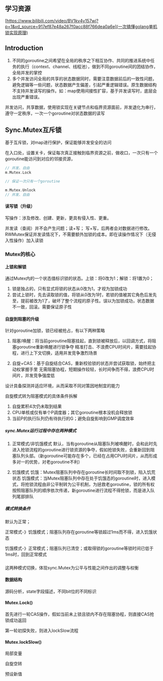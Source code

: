 

## 学习资源
[https://www.bilibili.com/video/BV1kv4y157wj?p=1&vd_source=917ef87e48a267f0acc88f766dea0a6e](一次搞懂golang单机锁实现原理)

##  Introduction
1. 不同的goroutine之间希望在全局的秩序之下相互协作、共同的推进系统中任务的执行（context、channel、线程池），做到不同goroutine间的团结协作，全局并发的掌控
2. 多个并发访问全局的共享的状态数据同时，需要注意数据前后的一致性问题，避免逻辑等一些问题，状态数据产生偏差，引起严重逻辑错误。原生数据结构不支持并发读写的操作。如：map使用间接性扩容，基于并发读写时，底层会出现严重错误。

并发访问，共享数据，使用锁实现在关键节点和临界资源面前，并发退化为串行，遵守一定秩序，一次一个goroutine对状态数据的读写

## Sync.Mutex互斥锁
基于互斥锁，对map进行保护，保证能够并发安全的访问


在入口处，设置关卡，保证每次真正接触到临界资源之前，做收口，一次只有一个goroutine能访问到对应的邻接资源，
```go
// 并发、自由
m.Mutex.Lock

// 保证一次只有一个goroutine

m.Mutex.Unlock
// 并发、自由
```
#### 读写锁（升级）
写操作：涉及修改、创建、更新，更具有侵入性、更重。

并发读（查阅）并不会产生问题；读+写； 写+写，后两者会对数据进行修改。RWMutex保证并发读情况下，不需要额外加锁的成本。即在读操作情况下（无侵入性操作）加入读锁


### Mutex的核心

#### 上锁和解锁
通过Mutex内的一个状态值标识锁的状态。上锁：将0改为1；解锁：将1置为0；

1. 锁是独占的，只有显式将锁的状态从0改为1，才视为加锁成功
2. 尝试上锁时，先去读取锁的值，将锁从0改为1时，若锁的值被其它角色后发先至，提前被改为1了，破坏了整个流程的原子性。误以为加锁成功，状态数据不一致，回滚。需要保证原子性

#### 自旋到阻塞的升级
针对goroutine加锁，锁已经被抢占，有以下两种策略
1. 阻塞/唤醒：将当前goroutine阻塞挂起，直到锁被释放后，以回调方式，将阻塞goroutine重新唤醒进行锁争夺
精准打击、不浪费CPU时间片，需要挂起协程，进行上下文切换，适用并发竞争激烈场景

2. 自旋+CAS：基于自旋结合CAS，重新校验锁的状态并尝试获取锁，始终把主动权掌握手里
无需阻塞协程，短期操作较轻，长时间争而不得，浪费CPU时间片，并发竞争强度低

设计具备探测并适应环境，从而采取不同对策因地制宜的能力

自旋模式转为阻塞模式的具体条件拆解
1. 自旋累积4次仍未取到结果
2. CPU单核或仅有单个P调度器；其它goroutine根本没机会释放锁
3. 当前P的执行队列仍有待执行的G；避免自旋影响到GMP调度效率


##### sync.Mutex运行过程中存在两种模式
1. 正常模式/非饥饿模式
默认，当有goroutine从阻塞队列被唤醒时，会和此时先进入抢锁流程的goroutine进行锁资源的争夺，假如抢锁失败，会重新回到阻塞队列头部。（新goroutine可能存在多个，已经在占用CPU时间片，从而形成多对一的优势，对老goroutine不利）

2. 饥饿模式
饥饿：Mutex阻塞队列中存在goroutine长时间取不到锁，陷入饥荒状态
饥饿模式：当Mutex阻塞队列中存在处于饥饿态的goroutine时，进入模式，将抢锁流程由非公平制转为公平机制，为拯救老goroutine，锁的所有权按照阻塞队列的顺序依次传递，新goroutine进行流程不得抢锁，而是进入队列尾部排队

##### 模式转换条件
默认为正常；

正常模式-》饥饿模式；阻塞队列存在goroutine等锁超过1ms而不得，进入饥饿状态

饥饿模式-》正常模式；阻塞队列已清空；或取得锁的goroutine等锁时间已低于1ms时，回到正常模式

#####
这两种模式切换，体现sync.Mutex为公平与性能之间作出的调整与权衡

#### 数据结构
源码分析，state字段描述，不同bit位的不同标识

#### Mutex.Lock()
首先进行一轮CAS操作，假如当前未上锁且锁内不存在阻塞协程，则直接CAS抢锁成功返回

第一轮初探失败，则进入lockSlow流程

#### Mutex.lockSlow()
局部变量

自旋空转

预设新值

